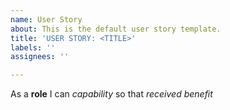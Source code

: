```yaml
---
name: User Story
about: This is the default user story template.
title: 'USER STORY: <TITLE>'
labels: ''
assignees: ''

---
```


As a **role** I can *capability* so that *received benefit*
